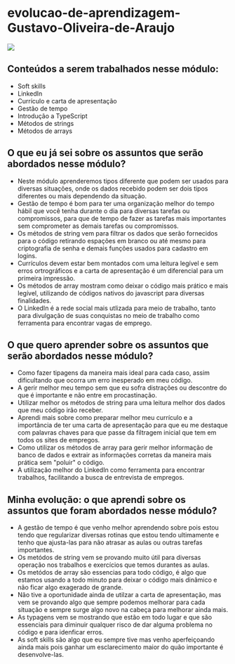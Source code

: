 # evolucao-de-aprendizagem-Gustavo-Oliveira-de-Araujo


![](https://i.imgur.com/xG74tOh.png)

## Conteúdos a serem trabalhados nesse módulo:

- Soft skills
- LinkedIn
- Currículo e carta de apresentação
- Gestão de tempo
- Introdução a TypeScript
- Métodos de strings
- Métodos de arrays

## O que eu já sei sobre os assuntos que serão abordados nesse módulo?

- Neste módulo aprenderemos tipos diferente que podem ser usados para diversas situações, onde os dados recebido podem ser dois tipos diferentes ou mais dependendo da situação.
- Gestão de tempo é bom para ter uma organização melhor do tempo hábil que você tenha durante o dia para diversas tarefas ou compromissos, para que de tempo de fazer as tarefas mais importantes sem comprometer
as demais tarefas ou compromissos.
- Os métodos de string vem para filtrar os dados que serão fornecidos para o código retirando espações em branco ou até mesmo para criptografia de senha e demais funções usados para cadastro em logins.
- Currículos devem estar bem montados com uma leitura legível e sem erros ortrográficos e a carta de apresentação é um diferencial para um primeira impressão.
- Os métodos de array mostram como deixar o código mais prático e mais legível, utilizando de códigos nativos do javascript para diversas finalidades.
- O LinkedIn é a rede social mais utlizada para meio de trabalho, tanto para divulgação de suas conquistas no meio de trabalho como ferramenta para encontrar vagas de emprego. 

## O que quero aprender sobre os assuntos que serão abordados nesse módulo?

- Como fazer tipagens da maneira mais ideal para cada caso, assim dificultando que ocorra um erro inesperado em meu código.
- A gerir melhor meu tempo sem que eu sofra distrações ou descontre do que é importante e não entre em procastinação.
- Utilizar melhor os métodos de string para uma leitura melhor dos dados que meu código irão receber.
- Aprendi mais sobre como preparar melhor meu currículo e a importância de ter uma carta de apresentação para que eu me destaque com palavras chaves para que passe da filtragem inicial que tem em todos os sites
de empregos.
- Como utilizar os métodos de array para gerir melhor informação de banco de dados e extrair as informações corretas da maneira mais prática sem "poluir" o código.
- A utilização melhor do LinkedIn como ferramenta para encontrar trabalhos, facilitando a busca de entrevista de empregos.

## Minha evolução: o que aprendi sobre os assuntos que foram abordados nesse módulo?

- A gestão de tempo é que venho melhor aprendendo sobre pois estou tendo que regularizar diversas rotinas que estou tendo ultimamente e tenho que ajusta-las para não atrasar as aulas ou outras tarefas importantes.
- Os metódos de string vem se provando muito útil para diversas operação nos trabalhos e exercícios que temos durantes as aulas.
- Os metódos de array são essencias para todo código, é algo que estamos usando a todo minuto para deixar o código mais dinâmico e não ficar algo exagerado de grande.
- Não tive a oportunidade ainda de utilzar a carta de apresentação, mas vem se provando algo que sempre podemos melhorar para cada situação e sempre surge algo novo na cabeça para melhorar ainda mais.
- As typagens vem se mostrando que estão em todo lugar e que são essenciais para diminuir qualquer risco de dar alguma problema no código e para idenficar erros.
- As soft skills são algo que eu sempre tive mas venho aperfeiçoando ainda mais pois ganhar um esclarecimento maior do quão importante é desenvolve-las.
